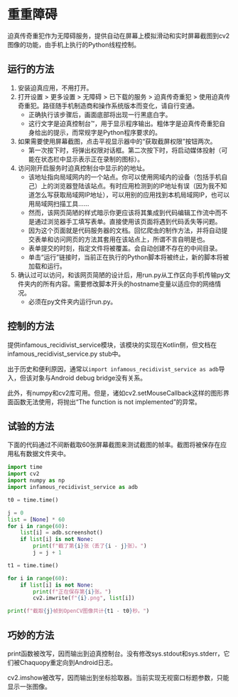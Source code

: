 # 重重障碍
迫真传奇重犯作为无障碍服务，提供自动在屏幕上模拟滑动和实时屏幕截图到cv2图像的功能，由手机上执行的Python线程控制。

## 运行的方法

1. 安装迫真应用，不用打开。
2. 打开设置 > 更多设置 > 无障碍 > 已下载的服务 > 迫真传奇重犯 > 使用迫真传奇重犯。路径随手机制造商和操作系统版本而变化，请自行变通。
    * 正确执行该步骤后，画面底部将出现一行黑底白字。
    * 这行文字是迫真控制台™，用于显示程序输出。粗体字是迫真传奇重犯自身给出的提示，而常规字是Python程序要求的。
3. 如果需要使用屏幕截图，点击平视显示器中的“获取截屏权限”按钮两次。
    * 第一次按下时，将弹出权限对话框。第二次按下时，将启动媒体投射（可能在状态栏中显示表示正在录制的图标）。
4. 访问刚开启服务时迫真控制台中显示的的地址。
    * 该地址指向局域网内的一个站点。你可以使用网域内的设备（包括手机自己）上的浏览器登陆该站点。有时应用检测到的IP地址有误（因为我不知道怎么写获取局域网IP地址），可以用别的应用找到本机局域网IP，也可以用局域网扫描工具……
    * 然而，该网页简陋的样式暗示你更应该将其集成到代码编辑工作流中而不是通过浏览器手工填写表单。直接使用该页面将遇到代码丢失等问题。
    * 因为这个页面就是代码服务器的文档。回忆爬虫的制作方法，并将自动提交表单和访问网页的方法其套用在该站点上，所谓不言自明是也。
    * 表单提交的时刻，指定文件将被覆盖。会自动创建不存在的中间目录。
    * 单击“运行”链接时，当前正在执行的Python脚本将被终止，新的脚本将被加载和运行。
5. 确认过可以访问，和该网页简陋的设计后，用run.py从工作区向手机传输py文件夹内的所有内容。需要修改脚本开头的hostname变量以适应你的网络情况。
    * 必须在py文件夹内运行run.py。

## 控制的方法

提供infamous_recidivist_service模块，该模块的实现在Kotlin侧，但文档在infamous_recidivist_service.py stub中。

出于历史和便利原因，通常以`import infamous_recidivist_service as adb`导入，但该对象与Android debug bridge没有关系。

此外，有numpy和cv2库可用。但是，诸如cv2.setMouseCallback这样的图形界面函数无法使用，将抛出“The function is not implemented”的异常。

## 试验的方法

下面的代码通过不间断截取60张屏幕截图来测试截图的帧率。截图将被保存在应用私有数据文件夹中。

```python
import time
import cv2
import numpy as np
import infamous_recidivist_service as adb

t0 = time.time()

j = 0
list = [None] * 60
for i in range(60):
    list[i] = adb.screenshot()
    if list[i] is not None:
        print(f"截了第{i}张（丢了{i - j}张）。")
        j = j + 1

t1 = time.time()

for i in range(60):
    if list[i] is not None:
        print(f"正在保存第{i}张。")
        cv2.imwrite(f"{i}.png", list[i])

print(f"截取{j}帧到OpenCV图像共计{t1 - t0}秒。")
```

## 巧妙的方法

print函数被改写，因而输出到迫真控制台。没有修改sys.stdout和sys.stderr，它们被Chaquopy重定向到Android日志。

cv2.imshow被改写，因而输出到坐标拾取器。当前实现无视窗口标题参数，只能显示一张图像。
